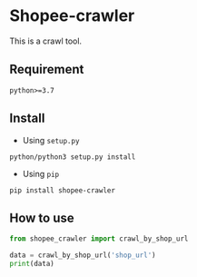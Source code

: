 # Shopee-crawler
This is a crawl tool.

## Requirement
```env
python>=3.7
```

## Install

* Using `setup.py`
```
python/python3 setup.py install
```

* Using `pip`
```
pip install shopee-crawler
```

## How to use
```python
from shopee_crawler import crawl_by_shop_url

data = crawl_by_shop_url('shop_url')
print(data)
```
